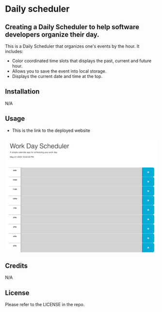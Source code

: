 # Daily scheduler

## Creating a Daily Scheduler to help software developers organize their day.

This is a Daily Scheduler that organizes one's events by the hour. It includes:
- Color coordinated time slots that displays the past, current and future hour.
- Allows you to save the event into local storage.
- Displays the current date and time at the top. 



## Installation

N/A

## Usage
- This is the link to the deployed website


![](./assets/images/screencapture-127-0-0-1-5500-index-html-2023-05-01-22_02_23.png)
## Credits

N/A

## License

Please refer to the LICENSE in the repo.